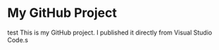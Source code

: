 # My GitHub Project
test
This is my GitHub project. I published it directly from Visual Studio Code.s